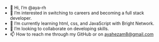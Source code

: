 - 👋 Hi, I’m @aya-rh
- 👀 I’m interested in switching to careers and becoming a full stack developer.
- 🌱 I’m currently learning html, css, and JavaScript with Bright Network.
- 💞️ I’m looking to collaborate on developing skills.
- 📫 How to reach me through my GitHub or on ayahezam8@gmail.com

<!---
aya-rh/aya-rh is a ✨ special ✨ repository because its `README.md` (this file) appears on your GitHub profile.
You can click the Preview link to take a look at your changes.
--->
